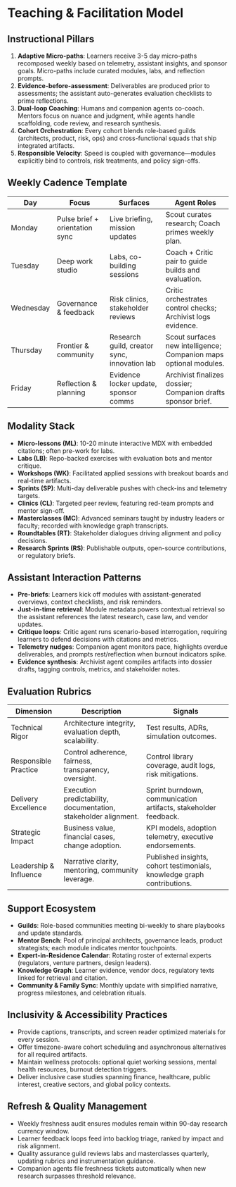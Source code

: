﻿# Teaching & Facilitation Model

## Instructional Pillars
1. **Adaptive Micro-paths**: Learners receive 3-5 day micro-paths recomposed weekly based on telemetry, assistant insights, and sponsor goals. Micro-paths include curated modules, labs, and reflection prompts.
2. **Evidence-before-assessment**: Deliverables are produced prior to assessments; the assistant auto-generates evaluation checklists to prime reflections.
3. **Dual-loop Coaching**: Humans and companion agents co-coach. Mentors focus on nuance and judgment, while agents handle scaffolding, code review, and research synthesis.
4. **Cohort Orchestration**: Every cohort blends role-based guilds (architects, product, risk, ops) and cross-functional squads that ship integrated artifacts.
5. **Responsible Velocity**: Speed is coupled with governance—modules explicitly bind to controls, risk treatments, and policy sign-offs.

## Weekly Cadence Template
| Day | Focus | Surfaces | Agent Roles |
| --- | --- | --- | --- |
| Monday | Pulse brief + orientation sync | Live briefing, mission updates | Scout curates research; Coach primes weekly plan. |
| Tuesday | Deep work studio | Labs, co-building sessions | Coach + Critic pair to guide builds and evaluation. |
| Wednesday | Governance & feedback | Risk clinics, stakeholder reviews | Critic orchestrates control checks; Archivist logs evidence. |
| Thursday | Frontier & community | Research guild, creator sync, innovation lab | Scout surfaces new intelligence; Companion maps optional modules. |
| Friday | Reflection & planning | Evidence locker update, sponsor comms | Archivist finalizes dossier; Companion drafts sponsor brief. |

## Modality Stack
- **Micro-lessons (ML)**: 10-20 minute interactive MDX with embedded citations; often pre-work for labs.
- **Labs (LB)**: Repo-backed exercises with evaluation bots and mentor critique.
- **Workshops (WK)**: Facilitated applied sessions with breakout boards and real-time artifacts.
- **Sprints (SP)**: Multi-day deliverable pushes with check-ins and telemetry targets.
- **Clinics (CL)**: Targeted peer review, featuring red-team prompts and mentor sign-off.
- **Masterclasses (MC)**: Advanced seminars taught by industry leaders or faculty; recorded with knowledge graph transcripts.
- **Roundtables (RT)**: Stakeholder dialogues driving alignment and policy decisions.
- **Research Sprints (RS)**: Publishable outputs, open-source contributions, or regulatory briefs.

## Assistant Interaction Patterns
- **Pre-briefs**: Learners kick off modules with assistant-generated overviews, context checklists, and risk reminders.
- **Just-in-time retrieval**: Module metadata powers contextual retrieval so the assistant references the latest research, case law, and vendor updates.
- **Critique loops**: Critic agent runs scenario-based interrogation, requiring learners to defend decisions with citations and metrics.
- **Telemetry nudges**: Companion agent monitors pace, highlights overdue deliverables, and prompts rest/reflection when burnout indicators spike.
- **Evidence synthesis**: Archivist agent compiles artifacts into dossier drafts, tagging controls, metrics, and stakeholder notes.

## Evaluation Rubrics
| Dimension | Description | Signals |
| --- | --- | --- |
| Technical Rigor | Architecture integrity, evaluation depth, scalability. | Test results, ADRs, simulation outcomes. |
| Responsible Practice | Control adherence, fairness, transparency, oversight. | Control library coverage, audit logs, risk mitigations. |
| Delivery Excellence | Execution predictability, documentation, stakeholder alignment. | Sprint burndown, communication artifacts, stakeholder feedback. |
| Strategic Impact | Business value, financial cases, change adoption. | KPI models, adoption telemetry, executive endorsements. |
| Leadership & Influence | Narrative clarity, mentoring, community leverage. | Published insights, cohort testimonials, knowledge graph contributions. |

## Support Ecosystem
- **Guilds**: Role-based communities meeting bi-weekly to share playbooks and update standards.
- **Mentor Bench**: Pool of principal architects, governance leads, product strategists; each module indicates mentor touchpoints.
- **Expert-in-Residence Calendar**: Rotating roster of external experts (regulators, venture partners, design leaders).
- **Knowledge Graph**: Learner evidence, vendor docs, regulatory texts linked for retrieval and citation.
- **Community & Family Sync**: Monthly update with simplified narrative, progress milestones, and celebration rituals.

## Inclusivity & Accessibility Practices
- Provide captions, transcripts, and screen reader optimized materials for every session.
- Offer timezone-aware cohort scheduling and asynchronous alternatives for all required artifacts.
- Maintain wellness protocols: optional quiet working sessions, mental health resources, burnout detection triggers.
- Deliver inclusive case studies spanning finance, healthcare, public interest, creative sectors, and global policy contexts.

## Refresh & Quality Management
- Weekly freshness audit ensures modules remain within 90-day research currency window.
- Learner feedback loops feed into backlog triage, ranked by impact and risk alignment.
- Quality assurance guild reviews labs and masterclasses quarterly, updating rubrics and instrumentation guidance.
- Companion agents file freshness tickets automatically when new research surpasses threshold relevance.

